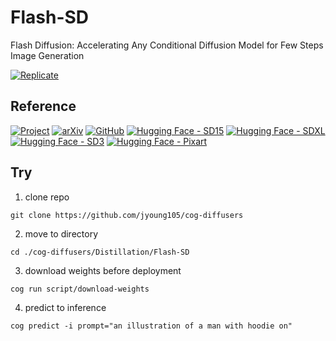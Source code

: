 # Flash-SD

Flash Diffusion: Accelerating Any Conditional Diffusion Model for Few Steps Image Generation

[![Replicate](https://replicate.com/jyoung105/flash-sdxl/badge)](https://replicate.com/jyoung105/flash-sdxl/)

## Reference

[![Project](https://img.shields.io/badge/Project-8A2BE2)](https://gojasper.github.io/flash-diffusion-project/)
[![arXiv](https://img.shields.io/badge/arXiv-2406.02347-b31b1b.svg)](https://arxiv.org/abs/2406.02347)
[![GitHub](https://img.shields.io/badge/GitHub-Repo-181717?logo=github)](https://github.com/gojasper/flash-diffusion)
[![Hugging Face - SD15](https://img.shields.io/badge/🤗%20Huggingface-Model-yellow)](https://huggingface.co/jasperai/flash-sd)
[![Hugging Face - SDXL](https://img.shields.io/badge/🤗%20Huggingface-Model-yellow)](https://huggingface.co/jasperai/flash-sdxl)
[![Hugging Face - SD3](https://img.shields.io/badge/🤗%20Huggingface-Model-yellow)](https://huggingface.co/jasperai/flash-sd3)
[![Hugging Face - Pixart](https://img.shields.io/badge/🤗%20Huggingface-Model-yellow)](https://huggingface.co/jasperai/flash-pixart)

## Try

1. clone repo
```
git clone https://github.com/jyoung105/cog-diffusers
```

2. move to directory
```
cd ./cog-diffusers/Distillation/Flash-SD
```

3. download weights before deployment
```
cog run script/download-weights
```

4. predict to inference
```
cog predict -i prompt="an illustration of a man with hoodie on"
```